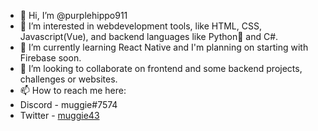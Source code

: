 - 👋 Hi, I’m @purplehippo911
- 👀 I’m interested in webdevelopment tools, like HTML, CSS, Javascript(Vue), and backend languages like Python🐍 and C#.
- 🌱 I’m currently learning React Native and I'm planning on starting with Firebase soon.
- 💞️ I’m looking to collaborate on frontend and some backend projects, challenges or websites.
- 📫 How to reach me here: 
- Discord - muggie#7574
- Twitter - [muggie43](https://twitter.com/muggie43)

<!---
purplehippo911/purplehippo911 is a ✨ special ✨ repository because its `README.md` (this file) appears on your GitHub profile.
You can click the Preview link to take a look at your changes.
--->
